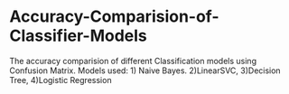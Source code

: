 # Accuracy-Comparision-of-Classifier-Models
The accuracy comparision of different Classification models using Confusion Matrix. Models used: 1) Naive Bayes. 2)LinearSVC, 3)Decision Tree, 4)Logistic Regression
